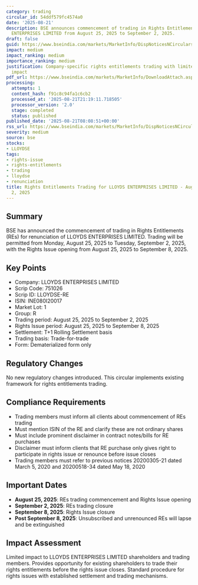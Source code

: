 ```yaml
---
category: trading
circular_id: 54ddf579fc4574a0
date: '2025-08-21'
description: BSE announces commencement of trading in Rights Entitlements for LLOYDS
  ENTERPRISES LIMITED from August 25, 2025 to September 2, 2025.
draft: false
guid: https://www.bseindia.com/markets/MarketInfo/DispNoticesNCirculars.aspx?Noticeid={96D66A83-768D-4518-A00C-DCFC6493BC95}&noticeno=20250821-9&dt=08/21/2025&icount=9&totcount=73&flag=0
impact: medium
impact_ranking: medium
importance_ranking: medium
justification: Company-specific rights entitlements trading with limited market-wide
  impact
pdf_url: https://www.bseindia.com/markets/MarketInfo/DownloadAttach.aspx?id=20250821-9&attachedId=
processing:
  attempts: 1
  content_hash: f91c8c94fa1c6cb2
  processed_at: '2025-08-21T21:19:11.718505'
  processor_version: '2.0'
  stage: completed
  status: published
published_date: '2025-08-21T08:08:51+00:00'
rss_url: https://www.bseindia.com/markets/MarketInfo/DispNoticesNCirculars.aspx?Noticeid={96D66A83-768D-4518-A00C-DCFC6493BC95}&noticeno=20250821-9&dt=08/21/2025&icount=9&totcount=73&flag=0
severity: medium
source: bse
stocks:
- LLOYDSE
tags:
- rights-issue
- rights-entitlements
- trading
- lloydse
- renunciation
title: Rights Entitlements Trading for LLOYDS ENTERPRISES LIMITED - August 25 to September
  2, 2025
---
```


## Summary

BSE has announced the commencement of trading in Rights Entitlements (REs) for renunciation of LLOYDS ENTERPRISES LIMITED. Trading will be permitted from Monday, August 25, 2025 to Tuesday, September 2, 2025, with the Rights Issue opening from August 25, 2025 to September 8, 2025.

## Key Points

- Company: LLOYDS ENTERPRISES LIMITED
- Scrip Code: 751026
- Scrip ID: LLOYDSE-RE
- ISIN: INE080I20017
- Market Lot: 1
- Group: R
- Trading period: August 25, 2025 to September 2, 2025
- Rights Issue period: August 25, 2025 to September 8, 2025
- Settlement: T+1 Rolling Settlement basis
- Trading basis: Trade-for-trade
- Form: Dematerialized form only

## Regulatory Changes

No new regulatory changes introduced. This circular implements existing framework for rights entitlements trading.

## Compliance Requirements

- Trading members must inform all clients about commencement of REs trading
- Must mention ISIN of the RE and clarify these are not ordinary shares
- Must include prominent disclaimer in contract notes/bills for RE purchases
- Disclaimer must inform clients that RE purchase only gives right to participate in rights issue or renounce before issue closes
- Trading members must refer to previous notices 20200305-21 dated March 5, 2020 and 20200518-34 dated May 18, 2020

## Important Dates

- **August 25, 2025**: REs trading commencement and Rights Issue opening
- **September 2, 2025**: REs trading closure
- **September 8, 2025**: Rights Issue closure
- **Post September 8, 2025**: Unsubscribed and unrenounced REs will lapse and be extinguished

## Impact Assessment

Limited impact to LLOYDS ENTERPRISES LIMITED shareholders and trading members. Provides opportunity for existing shareholders to trade their rights entitlements before the rights issue closes. Standard procedure for rights issues with established settlement and trading mechanisms.